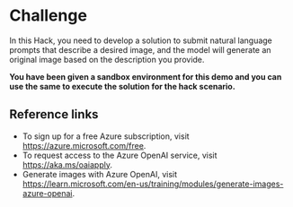 <h1>Challenge</h1>

In this Hack, you need to develop a solution to submit natural language prompts that describe a desired image, and the model will generate an original image based on the description you provide.

<b>You have been given a sandbox environment for this demo and you can use the same to execute the solution for the hack scenario.</b>

<h2>Reference links</h2>

- To sign up for a free Azure subscription, visit https://azure.microsoft.com/free.
- To request access to the Azure OpenAI service, visit https://aka.ms/oaiapply.
- Generate images with Azure OpenAI, visit https://learn.microsoft.com/en-us/training/modules/generate-images-azure-openai.
